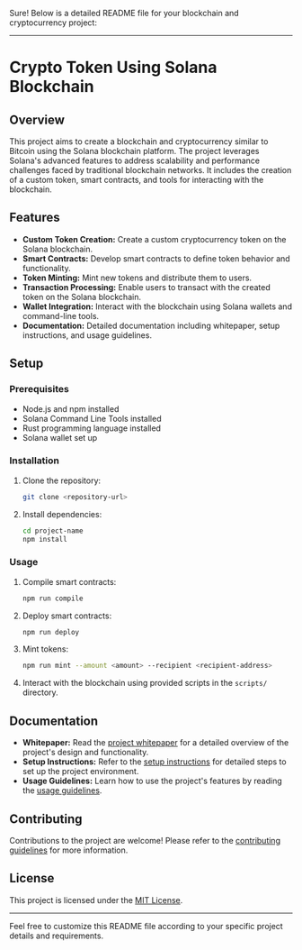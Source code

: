 Sure! Below is a detailed README file for your blockchain and cryptocurrency project:

---

# Crypto Token Using Solana Blockchain

## Overview

This project aims to create a blockchain and cryptocurrency similar to Bitcoin using the Solana blockchain platform. The project leverages Solana's advanced features to address scalability and performance challenges faced by traditional blockchain networks. It includes the creation of a custom token, smart contracts, and tools for interacting with the blockchain.

## Features

- **Custom Token Creation:** Create a custom cryptocurrency token on the Solana blockchain.
- **Smart Contracts:** Develop smart contracts to define token behavior and functionality.
- **Token Minting:** Mint new tokens and distribute them to users.
- **Transaction Processing:** Enable users to transact with the created token on the Solana blockchain.
- **Wallet Integration:** Interact with the blockchain using Solana wallets and command-line tools.
- **Documentation:** Detailed documentation including whitepaper, setup instructions, and usage guidelines.

## Setup

### Prerequisites

- Node.js and npm installed
- Solana Command Line Tools installed
- Rust programming language installed
- Solana wallet set up

### Installation

1. Clone the repository:

   ```bash
   git clone <repository-url>
   ```

2. Install dependencies:

   ```bash
   cd project-name
   npm install
   ```

### Usage

1. Compile smart contracts:

   ```bash
   npm run compile
   ```

2. Deploy smart contracts:

   ```bash
   npm run deploy
   ```

3. Mint tokens:

   ```bash
   npm run mint --amount <amount> --recipient <recipient-address>
   ```

4. Interact with the blockchain using provided scripts in the `scripts/` directory.

## Documentation

- **Whitepaper:** Read the [project whitepaper](docs/whitepaper.md) for a detailed overview of the project's design and functionality.
- **Setup Instructions:** Refer to the [setup instructions](docs/setup.md) for detailed steps to set up the project environment.
- **Usage Guidelines:** Learn how to use the project's features by reading the [usage guidelines](docs/usage.md).

## Contributing

Contributions to the project are welcome! Please refer to the [contributing guidelines](CONTRIBUTING.md) for more information.

## License

This project is licensed under the [MIT License](LICENSE).

---

Feel free to customize this README file according to your specific project details and requirements.
